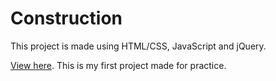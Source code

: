 # Construction

This project is made using HTML/CSS, JavaScript and jQuery.

[View here](https://codija.github.io/Construction/).
This is my first project made for practice.
